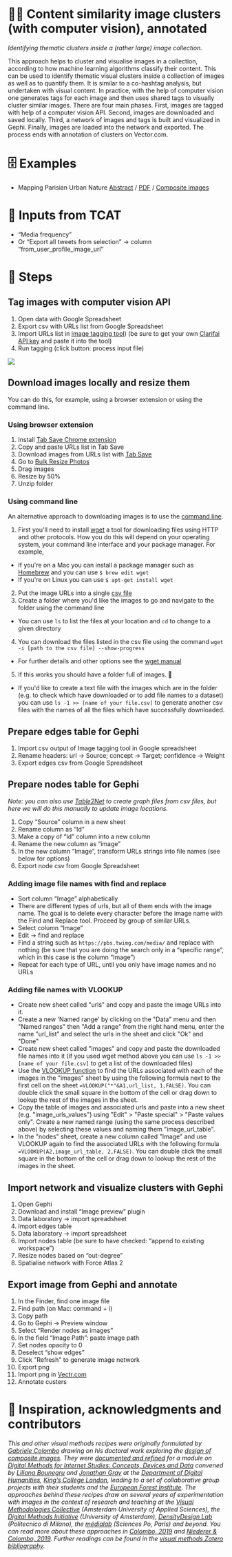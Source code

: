 # 🌁🤖 Content similarity image clusters (with computer vision), annotated

*Identifying thematic clusters inside a (rather large) image collection.*

This approach helps to cluster and visualise images in a collection, according to how machine learning algorithms classify their content. This can be used to identify thematic visual clusters inside a collection of images as well as to quantify them. It is similar to a co-hashtag analysis, but undertaken with visual content. In practice, with the help of computer vision one generates tags for each image and then uses shared tags to visually cluster similar images. There are four main phases. First, images are tagged with help of a computer vision API. Second, images are downloaded and saved locally. Third, a network of images and tags is built and visualized in Gephi. Finally, images are loaded into the network and exported. The process ends with annotation of clusters on Vector.com.

# 🗄️ Examples

- Mapping Parisian Urban Nature [Abstract](https://medialab.sciencespo.fr/productions/2017-designing-digital-methods-to-monitor-and-inform-urban-policy-the-case-of-paris-and) / [PDF](https://spire.sciencespo.fr/hdl:/2441/10ctml1egq89ro59upjajbj74n/resources/ippa-ricci-colombo-meunier-brilli.pdf) / [Composite images](https://drive.google.com/open?id=1SpDm2G_K0RejVyFymSvcHRZExoMGLaM3)

# 🧱 Inputs from TCAT

- “Media frequency”
- Or “Export all tweets from selection” → column “from_user_profile_image_url”

# 📃 Steps

## Tag images with computer vision API

1. Open data with Google Spreadsheet
2. Export csv with URLs list from Google Spreadsheet
3. Import URLs list in [image tagging tool](https://densitydesign.github.io/dd-image-tagging/)) (be sure to get your own [Clarifai API key](https://portal.clarifai.com/signup) and paste it into the tool)
4. Run tagging (click button: process input file)

![](https://i.imgur.com/JM2OaIW.gif)

## Download images locally and resize them

You can do this, for example, using a browser extension or using the command line.

### Using browser extension

1. Install [Tab Save Chrome extension](https://chrome.google.com/webstore/detail/tab-save/lkngoeaeclaebmpkgapchgjdbaekacki)
2. Copy and paste URLs list in Tab Save
3. Download images from URLs list with [Tab Save](https://chrome.google.com/webstore/detail/tab-save/lkngoeaeclaebmpkgapchgjdbaekacki)
4. Go to [Bulk Resize Photos](https://bulkresizephotos.com)
5. Drag images
6. Resize by 50%
7. Unzip folder

### Using command line

An alternative approach to downloading images is to use the [command line](https://en.wikipedia.org/wiki/Command-line_interface).

1. First you'll need to install [wget](https://www.gnu.org/software/wget/) a tool for downloading files using HTTP and other protocols. How you do this will depend on your operating system, your command line interface and your package manager. For example,
  - If you're on a Mac you can install a package manager such as [Homebrew](https://brew.sh/) and you can use `$ brew edit wget`
  - If you're on Linux you can use `$ apt-get install wget`
2. Put the image URLs into a single [csv file](https://en.wikipedia.org/wiki/Comma-separated_values)
3. Create a folder where you'd like the images to go and navigate to the folder using the command line
  - You can use `ls` to list the files at your location and `cd` to change to a given directory
4. You can download the files listed in the csv file using the command `wget -i [path to the csv file] --show-progress`
  - For further details and other options see the [wget manual](https://www.gnu.org/software/wget/manual/wget.html)
5. If this works you should have a folder full of images. 🎏
  - If you'd like to create a text file with the images which are in the folder (e.g. to check which have downloaded or to add file names to a dataset) you can use `ls -1 >> [name of your file.csv]` to generate another csv files with the names of all the files which have successfully downloaded.


## Prepare edges table for Gephi

1. Import csv output of Image tagging tool in Google spreadsheet
2. Rename headers: url → Source; concept → Target; confidence → Weight
3. Export edges csv from Google Spreadsheet

## Prepare nodes table for Gephi
*Note: you can also use [Table2Net](https://medialab.github.io/table2net/) to create graph files from csv files, but here we will do this manually to update image locations.*

1. Copy “Source” column in a new sheet
2. Rename column as “Id”
3. Make a copy of “Id” column into a new column
4. Rename the new column as “image”
5. In the new column “Image”, transform URLs strings into file names (see below for options)
6. Export node csv from Google Spreadsheet

### Adding image file names with find and replace

- Sort column “Image” alphabetically
- There are different types of urls, but all of them ends with the image name. The goal is to delete every character before the image name with the Find and Replace tool. Proceed by group of similar URLs.
- Select column “Image”
- Edit → find and replace
- Find a string such as `https://pbs.twimg.com/media/` and replace with nothing (be sure that you are doing the search only in a “specific range”, which in this case is the column “Image”)
- Repeat for each type of URL, until you only have image names and no URLs

### Adding file names with VLOOKUP

- Create new sheet called "urls" and copy and paste the image URLs into it.
- Create a new 'Named range' by clicking on the "Data" menu and then "Named ranges" then "Add a range" from the right hand menu, enter the name "url_list" and select the urls in the sheet and click "Ok" and "Done"
- Create new sheet called "images" and copy and paste the downloaded file names into it (if you used wget method above you can use `ls -1 >> [name of your file.csv]` to get a list of the downloaded files)
- Use the [VLOOKUP function](https://support.google.com/docs/answer/3093318?hl=en-GB) to find the URLs associated with each of the images in the "images" sheet by using the following formula next to the first cell on the sheet `=VLOOKUP("*"&A1,url_list, 1,FALSE)`. You can double click the small square in the bottom of the cell or drag down to lookup the rest of the images in the sheet.
- Copy the table of images and associated urls and paste into a new sheet (e.g. "image_urls_values") using "Edit" > "Paste special" > "Paste values only". Create a new named range (using the same process described above) by selecting these values and naming them "image_url_table".
- In the "nodes" sheet, create a new column called "Image" and use VLOOKUP again to find the associated URLs with the following formula `=VLOOKUP(A2,image_url_table, 2,FALSE)`. You can double click the small square in the bottom of the cell or drag down to lookup the rest of the images in the sheet.

## Import network and visualize clusters with Gephi

1. Open Gephi
2. Download and install “Image preview” plugin
3. Data laboratory → import spreadsheet
4. Import edges table
5. Data laboratory → import spreadsheet
6. Import nodes table (be sure to have checked: “append to existing workspace”)
7. Resize nodes based on “out-degree”
8. Spatialise network with Force Atlas 2

## Export image from Gephi and annotate
1. In the Finder, find one image file
2. Find path (on Mac: command + i)
3. Copy path
4. Go to Gephi → Preview window
5. Select “Render nodes as images”
6. In the field “Image Path”: paste image path
7. Set nodes opacity to 0
8. Deselect “show edges”
9. Click "Refresh" to generate image network
10. Export png
11. Import png in [Vectr.com](https://vectr.com/)
12. Annotate custers

# 🐙 Inspiration, acknowledgments and contributors

*This and other visual methods recipes were originally formulated by [Gabriele Colombo](https://densitydesign.org/person/gabriele-colombo/) drawing on his doctoral work exploring the [design of composite images](https://www.politesi.polimi.it/handle/10589/141266). They were [documented and refined](https://twitter.com/jwyg/status/1192814377671561218) for a module on [Digital Methods for Internet Studies: Concepts, Devices and Data](https://www.kcl.ac.uk/artshums/depts/ddh/modules/level7/7aavdm28) convened by [Liliana Bounegru](https://lilianabounegru.org/) and [Jonathan Gray](http://jonathangray.org/) at the [Department of Digital Humanities](https://www.kcl.ac.uk/ddh), [King’s College London](http://kcl.ac.uk/), leading to a set of collaborative group projects with their students and the [European Forest Institute](https://www.efi.int/). The approaches behind these recipes draw on several years of experimentation with images in the context of research and teaching at the [Visual Methodologies Collective](https://visualmethodologies.org/) (Amsterdam University of Applied Sciences), the [Digital Methods Initiative](http://digitalmethods.net/) (University of Amsterdam), [DensityDesign Lab](https://densitydesign.org/) (Politecnico di Milano), the [médialab](https://medialab.sciencespo.fr/) (Sciences Po, Paris) and beyond. You can read more about these approaches in [Colombo, 2019](https://re.public.polimi.it/retrieve/handle/11311/1075861/340493/phd2019_Rampino_Mariani_Colombo.pdf) and [Niederer & Colombo, 2019](http://ojs.uc.cl/index.php/Disena/article/view/151). Further readings can be found in the [visual methods Zotero bibliography](https://www.zotero.org/groups/visual_methods).*
